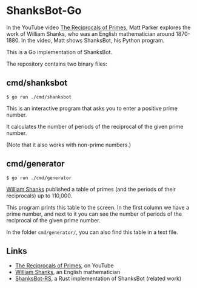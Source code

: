 # ShanksBot-Go

In the YouTube video [The Reciprocals of Primes](https://www.youtube.com/watch?v=DmfxIhmGPP4), Matt Parker explores the work of William Shanks, who was an English mathematician around 1870-1880. In the video, Matt shows ShanksBot, his Python program.

This is a Go implementation of ShanksBot.

The repository contains two binary files:

## cmd/shanksbot

    $ go run ./cmd/shanksbot

This is an interactive program that asks you to
enter a positive prime number.

It calculates the number of periods of the reciprocal
of the given prime number.

(Note that it also works with non-prime numbers.)

## cmd/generator

    $ go run ./cmd/generator

[William Shanks](https://en.wikipedia.org/wiki/William_Shanks) published a table of primes (and the periods of their reciprocals) up to 110,000.

This program prints this table to the screen. In the
first column we have a prime number, and next to it
you can see the number of periods of the reciprocal
of the given prime number.

In the folder `cmd/generator/`, you can also find
this table in a text file.

## Links
* [The Reciprocals of Primes](https://www.youtube.com/watch?v=DmfxIhmGPP4), on YouTube
* [William Shanks](https://en.wikipedia.org/wiki/William_Shanks), an English mathematician
* [ShanksBot-RS](https://github.com/babymotte/shanksbot-rs), a Rust implementation of ShanksBot (related work)
